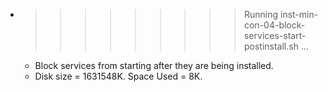 * >>>>>>>>> Running inst-min-con-04-block-services-start-postinstall.sh ...
  * Block services from starting after they are being installed.
  * Disk size = 1631548K. Space Used = 8K.
